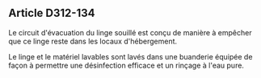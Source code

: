 ## Article D312-134

Le circuit d'évacuation du linge souillé est conçu de manière à empêcher que ce linge reste dans les locaux
d'hébergement.

Le linge et le matériel lavables sont lavés dans une buanderie équipée de façon à permettre une désinfection
efficace et un rinçage à l'eau pure.

